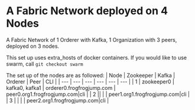 # A Fabric Network deployed on 4 Nodes
A Fabric Network of 1 Orderer with Kafka, 1 Organization with 3 peers, deployed on 3 nodes.

This set up uses extra_hosts of docker containers. If you would like to use swarm, call `git checkout swarm`

The set up of the nodes are as followed: 
| Node | Zookeeper | Kafka | Orderer | Peer | CLI |
| --- | --- | --- | --- | --- | --- |
| 1 | zookeeper0 | kafka0, kafka1 | orderer0.frogfrogjump.com | peer0.org1.frogfrogjump.com|cli |
| 2 ||  | | peer1.org1.frogfrogjump.com|cli |
| 3 | | | | peer2.org1.frogfrogjump.com|cli |

